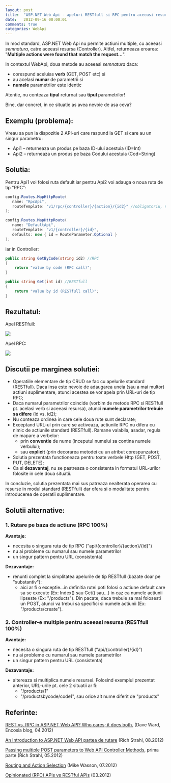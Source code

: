 ```yaml
---
layout: post
title:  "ASP.NET Web Api - apeluri RESTfull si RPC pentru aceeasi resursa"
date:   2012-09-16 00:00:01
comments: true
categories: WebApi
---
```


In mod standard, ASP.NET Web Api nu permite actiuni multiple, cu aceeasi *semnatura*, catre aceeasi resursa (Controller). Altfel, returneaza eroarea: "**Multiple actions were found that match the request...**".

In contextul WebApi, doua metode au aceeasi *semnatura* daca:

- corespund aceluias **verb** (GET, POST etc) si
- au acelasi **numar** de parametrii si
- **numele** parametrilor este identic

Atentie, nu conteaza **tipul** returnat sau **tipul** parametrilor!

Bine, dar concret, in ce situatie as avea nevoie de asa ceva?

## Exemplu (problema): ##

Vreau sa pun la dispozitie 2 API-uri care raspund la GET si care au un singur parametru:

- Api1 – returneaza un produs pe baza ID-ului acestuia (ID=Int)
- Api2 – returneaza un produs pe baza Codului acestuia (Cod=String)

## Solutia: ##

Pentru Api1 voi folosi ruta default iar pentru Api2 voi adauga o noua ruta de tip "RPC":

```csharp
config.Routes.MapHttpRoute(
   name: "RpcApi",
   routeTemplate: "v1/rpc/{controller}/{action}/{id2}" //obligatoriu, numele param. tb. sa fie diferit
);

config.Routes.MapHttpRoute(
   name: "DefaultApi",
   routeTemplate: "v1/{controller}/{id}",
   defaults: new { id = RouteParameter.Optional }
);
```

iar in Controller:


```csharp
public string GetByCode(string id2) //RPC
{
    return "value by code (RPC call)";
}

public string Get(int id) //RESTfull
{
    return "value by id (RESTfull call)";
}
```

## Rezultatul: ##

Apel RESTfull:

![](https://dl.dropboxusercontent.com/u/43065769/blog/images/2012/Restfull.png)

Apel RPC:

![](https://dl.dropboxusercontent.com/u/43065769/blog/images/2012/Rpc.png)


## Discutii pe marginea solutiei: ##

- Operatiile elementare de tip CRUD se fac cu apelurile standard (RESTfull). Daca insa este nevoie de adaugarea uneia (sau a mai multor) actiuni suplimentare, atunci acestea se vor apela prin URL-uri de tip RPC;
- Daca numarul parametrilor coincide (vorbim de metode RPC si RESTfull pt. acelasi verb si aceeasi resursa), atunci **numele parametrilor trebuie sa difere** (id vs. id2);
- Nu conteaza ordinea in care cele doua rute sunt declarate;
- Exceptand URL-ul prin care se activeaza, actiunile RPC nu difera cu nimic de actiunile standard (RESTfull). Ramane valabila, asadar, regula de mapare a verbelor:
	- prin **conventie** de nume (inceputul numelui sa contina numele verbului);
	- sau **explicit** (prin decorarea metodei cu un atribut corespunzator);
- Solutia prezentata functioneaza pentru toate verbele Http (GET, POST, PUT, DELETE);
- Ca si **dezavantaj**, nu se pastreaza o consistenta in formatul URL-urilor folosite in cele doua situatii.

In concluzie, solutia prezentata mai sus patreaza nealterata operarea cu resurse in modul standard (RESTfull) dar ofera si o modalitate pentru introducerea de operatii suplimentare.

## Solutii alternative: ##

### 1. Rutare pe baza de actiune (RPC 100%) ###

**Avantaje:**

- necesita o singura ruta de tip RPC ("api/{controller}/{action}/{id}")
- nu ai probleme cu numarul sau numele parametrilor
- un singur pattern pentru URL (consistenta)

**Dezavantaje:**

- renunti complet la simplitatea apelurile de tip RESTfull  (bazate doar pe "substantiv"):
	- aici ar fi o exceptie…in definitia rutei poti folosi o actiune default care sa se execute (Ex: Index() sau Get() sau...) in caz ca numele actiunii lipseste (Ex: "/products"). Din pacate, daca trebuie sa mai folosesti un POST, atunci va trebui sa specifici si numele actiunii (Ex: "/products/create").

### 2. Controller-e multiple pentru aceeasi resursa (RESTfull 100%) ###

**Avantaje:**

- necesita o singura ruta de tip RESTfull (“api/{controller}/{id}”)
- nu ai probleme cu numarul sau numele parametrilor
- un singur pattern pentru URL (consistenta)

**Dezavantaje:**

- altereaza si multiplica numele resursei. Folosind exemplul prezentat anterior,  URL-urile pt. cele 2 situatii ar fi:
	- "/products/1"
	- "/productsbycode/code1", sau orice alt nume diferit de "products"

## Referinte: ##

[REST vs. RPC in ASP.NET Web API? Who cares; it does both.](http://encosia.com/rest-vs-rpc-in-asp-net-web-api-who-cares-it-does-both/) (Dave Ward, Encosia blog, 04.2012)

[An Introduction to ASP.NET Web API partea de rutare](http://weblog.west-wind.com/posts/2012/Aug/21/An-Introduction-to-ASPNET-Web-API) (Rich Strahl, 08.2012)

[Passing multiple POST parameters to Web API Controller Methods](http://weblog.west-wind.com/posts/2012/May/08/Passing-multiple-POST-parameters-to-Web-API-Controller-Methods), prima parte (Rich Strahl, 05.2012)

[Routing and Action Selection](http://www.asp.net/web-api/overview/web-api-routing-and-actions/routing-and-action-selection) (Mike Wasson, 07.2012)

[Opinionated (RPC) APIs vs RESTful APIs](http://blog.perfectapi.com/2012/opinionated-rpc-apis-vs-restful-apis/) (03.2012)